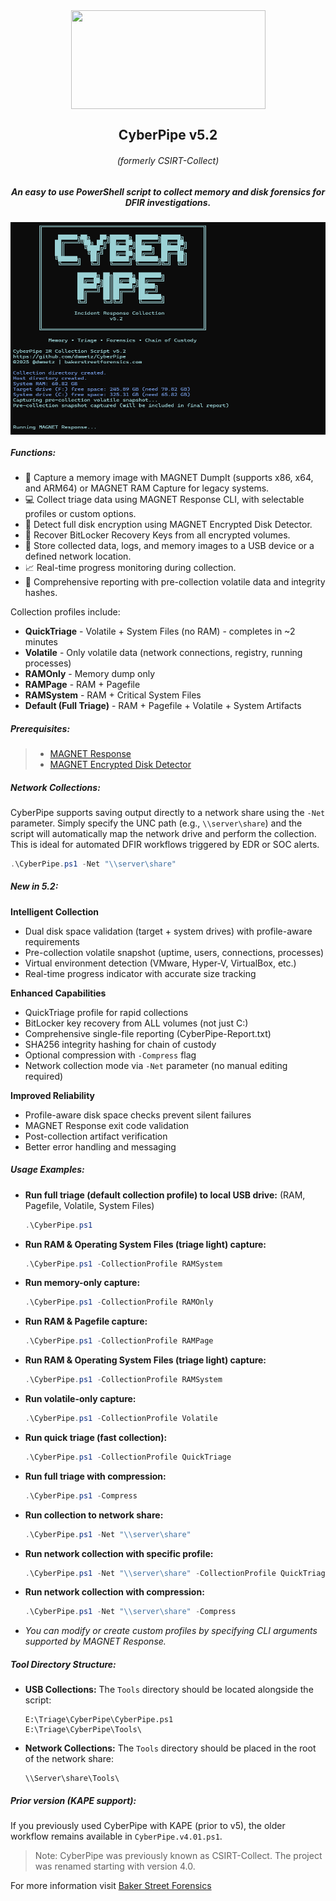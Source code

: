 <div align="center">
 <img style="padding:0;vertical-align:bottom;" height="158" width="311" src="images/BSF.png"/>
 <p>
  <h2>
    CyberPipe v5.2
  </h2>
  <h6>
  (formerly CSIRT-Collect)
  </h6>

  <h5>
      An easy to use PowerShell script to collect memory and disk forensics for DFIR investigations.
   </h5>
<p>
<p>
 </div>
<div align="center">
  <img style="padding:0;vertical-align:bottom;" height="340" width="526" src="images/Screenshot.png"/>
  <div align="left">
  <h5>
   Functions:
  </h5>

- :ram: Capture a memory image with MAGNET DumpIt (supports x86, x64, and ARM64) or MAGNET RAM Capture for legacy systems.
- :computer: Collect triage data using MAGNET Response CLI, with selectable profiles or custom options.
- :closed_lock_with_key: Detect full disk encryption using MAGNET Encrypted Disk Detector.
- :key: Recover BitLocker Recovery Keys from all encrypted volumes.
- :floppy_disk: Store collected data, logs, and memory images to a USB device or a defined network location.
- :chart_with_upwards_trend: Real-time progress monitoring during collection.
- :page_facing_up: Comprehensive reporting with pre-collection volatile data and integrity hashes.

Collection profiles include:
- **QuickTriage** - Volatile + System Files (no RAM) - completes in ~2 minutes
- **Volatile** - Only volatile data (network connections, registry, running processes)
- **RAMOnly** - Memory dump only
- **RAMPage** - RAM + Pagefile
- **RAMSystem** - RAM + Critical System Files
- **Default (Full Triage)** - RAM + Pagefile + Volatile + System Artifacts

<h5>
   Prerequisites:
</h5>

>- [MAGNET Response](https://www.magnetforensics.com/resources/magnet-response/)
>- [MAGNET Encrypted Disk Detector](https://www.magnetforensics.com/resources/encrypted-disk-detector/) 


<h5>
Network Collections:
</h5>

CyberPipe supports saving output directly to a network share using the `-Net` parameter. Simply specify the UNC path (e.g., `\\server\share`) and the script will automatically map the network drive and perform the collection. This is ideal for automated DFIR workflows triggered by EDR or SOC alerts.

```powershell
.\CyberPipe.ps1 -Net "\\server\share"
```


<h5>
New in 5.2:
</h5>

**Intelligent Collection**
- Dual disk space validation (target + system drives) with profile-aware requirements
- Pre-collection volatile snapshot (uptime, users, connections, processes)
- Virtual environment detection (VMware, Hyper-V, VirtualBox, etc.)
- Real-time progress indicator with accurate size tracking

**Enhanced Capabilities**
- QuickTriage profile for rapid collections
- BitLocker key recovery from ALL volumes (not just C:)
- Comprehensive single-file reporting (CyberPipe-Report.txt)
- SHA256 integrity hashing for chain of custody
- Optional compression with `-Compress` flag
- Network collection mode via `-Net` parameter (no manual editing required)

**Improved Reliability**
- Profile-aware disk space checks prevent silent failures
- MAGNET Response exit code validation
- Post-collection artifact verification
- Better error handling and messaging


<h5>
Usage Examples:
</h5>

- **Run full triage (default collection profile) to local USB drive:** (RAM, Pagefile, Volatile, System Files)
  ```powershell
  .\CyberPipe.ps1 
  ```

- **Run RAM & Operating System Files (triage light) capture:**
  ```powershell
  .\CyberPipe.ps1 -CollectionProfile RAMSystem
  ```
- **Run memory-only capture:**
  ```powershell
  .\CyberPipe.ps1 -CollectionProfile RAMOnly
  ```

 
- **Run RAM & Pagefile capture:**
  ```powershell
  .\CyberPipe.ps1 -CollectionProfile RAMPage
  ``` 

- **Run RAM & Operating System Files (triage light) capture:**
  ```powershell
  .\CyberPipe.ps1 -CollectionProfile RAMSystem
  ```
- **Run volatile-only capture:**
  ```powershell
  .\CyberPipe.ps1 -CollectionProfile Volatile
  ```

- **Run quick triage (fast collection):**
  ```powershell
  .\CyberPipe.ps1 -CollectionProfile QuickTriage
  ```

- **Run full triage with compression:**
  ```powershell
  .\CyberPipe.ps1 -Compress
  ```

- **Run collection to network share:**
  ```powershell
  .\CyberPipe.ps1 -Net "\\server\share"
  ```

- **Run network collection with specific profile:**
  ```powershell
  .\CyberPipe.ps1 -Net "\\server\share" -CollectionProfile QuickTriage
  ```

- **Run network collection with compression:**
  ```powershell
  .\CyberPipe.ps1 -Net "\\server\share" -Compress
  ```

- _You can modify or create custom profiles by specifying CLI arguments supported by MAGNET Response._

<h5>
Tool Directory Structure:
</h5>

- **USB Collections:** The `Tools` directory should be located alongside the script:
  ```
  E:\Triage\CyberPipe\CyberPipe.ps1
  E:\Triage\CyberPipe\Tools\
  ```

- **Network Collections:** The `Tools` directory should be placed in the root of the network share:
  ```
  \\Server\share\Tools\
  ```

<h5>
   Prior version (KAPE support):
</h5>

If you previously used CyberPipe with KAPE (prior to v5), the older workflow remains available in `CyberPipe.v4.01.ps1`.

> Note: CyberPipe was previously known as CSIRT-Collect. The project was renamed starting with version 4.0.

For more information visit [Baker Street Forensics](https://bakerstreetforensics.com/?s=cyberpipe)
